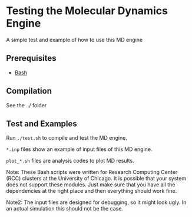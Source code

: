 # Testing the Molecular Dynamics Engine

A simple test and example of how to use this MD engine

## Prerequisites
* [Bash](https://www.gnu.org/software/bash/)

## Compilation
See the ../ folder

## Test and Examples

Run `./test.sh` to compile and test the MD engine.

`*.inp` files show an example of input files of this MD engine.

`plot_*.sh` files are analysis codes to plot MD results.

Note: These Bash scripts were written for Research Computing Center (RCC)
clusters at the University of Chicago. It is possible that your system does not
support these modules. Just make sure that you have all the dependencies at the
right place and then everything should work fine.

Note2: The input files are designed for debugging, so it might look ugly. In an
actual simulation this should not be the case.
